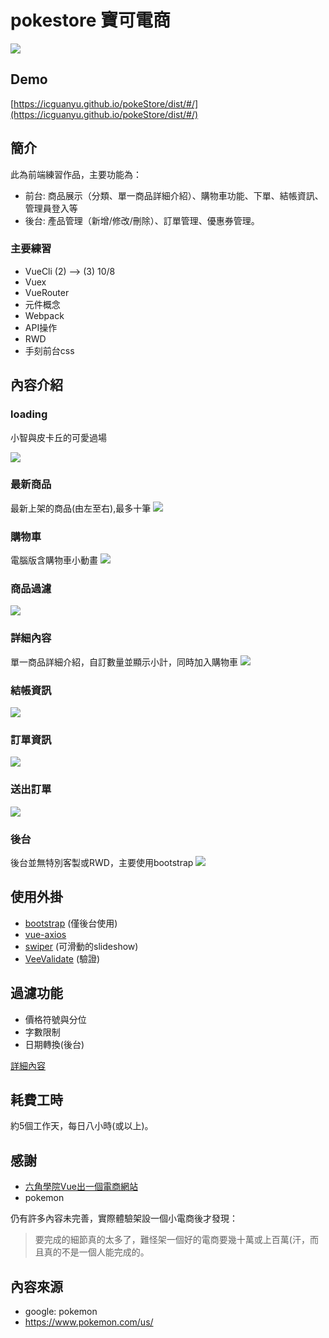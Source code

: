 # pokestore 寶可電商

![](https://i.imgur.com/zYDW0F1.png)

## Demo
[https://icguanyu.github.io/pokeStore/dist/#/](https://icguanyu.github.io/pokeStore/dist/#/)

## 簡介
此為前端練習作品，主要功能為：

+ 前台: 商品展示（分類、單一商品詳細介紹）、購物車功能、下單、結帳資訊、管理員登入等
+ 後台: 產品管理（新增/修改/刪除）、訂單管理、優惠券管理。

### 主要練習
+ VueCli (2) --> (3) 10/8
+ Vuex
+ VueRouter
+ 元件概念
+ Webpack
+ API操作
+ RWD
+ 手刻前台css

## 內容介紹
### loading
小智與皮卡丘的可愛過場

![](https://i.imgur.com/saYiiKX.png)

### 最新商品
最新上架的商品(由左至右),最多十筆
![](https://i.imgur.com/XRX4Kxm.png)

### 購物車
電腦版含購物車小動畫
![](https://i.imgur.com/fRPSwOK.png)

### 商品過濾
![](https://i.imgur.com/9vJ7EUl.png)

### 詳細內容
單一商品詳細介紹，自訂數量並顯示小計，同時加入購物車
![](https://i.imgur.com/Zk1fd73.png)

### 結帳資訊
![](https://i.imgur.com/iS2ShsA.png)

### 訂單資訊
![](https://i.imgur.com/kFEZYFH.png)

### 送出訂單
![](https://i.imgur.com/GDCLHty.png)

### 後台
後台並無特別客製或RWD，主要使用bootstrap
![](https://i.imgur.com/Zlb50NP.png)

## 使用外掛
+ [bootstrap](https://bootstrap.hexschool.com/) (僅後台使用)
+ [vue-axios](https://www.npmjs.com/package/vue-axios)
+ [swiper](http://idangero.us/swiper/) (可滑動的slideshow)
+ [VeeValidate](https://baianat.github.io/vee-validate/) (驗證)

## 過濾功能
+ 價格符號與分位
+ 字數限制
+ 日期轉換(後台)

[詳細內容](https://github.com/icguanyu/pokeStore/tree/master/src/filters)

## 耗費工時
約5個工作天，每日八小時(或以上)。

## 感謝
+ [六角學院Vue出一個電商網站](https://www.udemy.com/vue-hexschool/learn/v4/content)
+ pokemon

仍有許多內容未完善，實際體驗架設一個小電商後才發現：
> 要完成的細節真的太多了，難怪架一個好的電商要幾十萬或上百萬(汗，而且真的不是一個人能完成的。


## 內容來源
+ google: pokemon
+ https://www.pokemon.com/us/